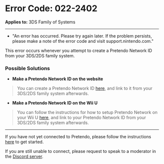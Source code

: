 # Error Code: 022-2402
**Applies to:** 3DS Family of Systems

---

- "An error has occurred. Please try again later. If the problem persists, please make a note of the error code and visit support.nintendo.com."

This error occurs whenever you attempt to create a Pretendo Network ID from your 3DS/2DS family system.

### Possible Solutions

- **Make a Pretendo Network ID on the website**
> You can create a Pretendo Network ID [here](/account/register), and link to it from your 3DS/2DS family system afterwards.

- **Make a Pretendo Network ID on the Wii U**
> You can follow the instructions for how to setup Pretendo Network on your Wii U [here](/docs/install/wiiu), and link to your Pretendo Network ID from your 3DS/2DS family system afterwards.

---

If you have not yet connected to Pretendo, please follow the instructions [here](/docs/install) to get started.

If you are still unable to connect, please request to speak to a moderator in the [Discord server](https://invite.gg/pretendo).